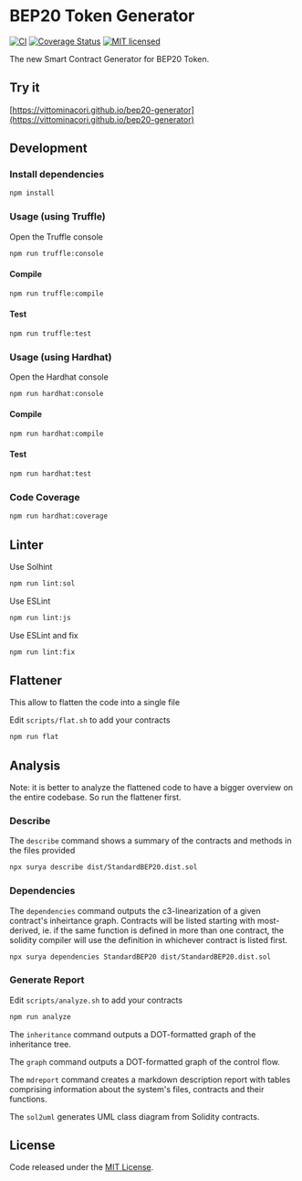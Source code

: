 # BEP20 Token Generator 

[![CI](https://github.com/vittominacori/bep20-generator/workflows/CI/badge.svg?branch=master)](https://github.com/vittominacori/bep20-generator/actions/)
[![Coverage Status](https://coveralls.io/repos/github/vittominacori/bep20-generator/badge.svg?branch=master)](https://coveralls.io/github/vittominacori/bep20-generator?branch=master)
[![MIT licensed](https://img.shields.io/github/license/vittominacori/bep20-generator.svg)](https://github.com/vittominacori/bep20-generator/blob/master/LICENSE)

The new Smart Contract Generator for BEP20 Token.

## Try it

[https://vittominacori.github.io/bep20-generator](https://vittominacori.github.io/bep20-generator)


## Development


### Install dependencies

```bash
npm install
```


### Usage (using Truffle)

Open the Truffle console

```bash
npm run truffle:console
```


#### Compile

```bash
npm run truffle:compile
```


#### Test

```bash
npm run truffle:test
```


### Usage (using Hardhat)

Open the Hardhat console

```bash
npm run hardhat:console
```


#### Compile

```bash
npm run hardhat:compile
```


#### Test

```bash
npm run hardhat:test
```


### Code Coverage

```bash
npm run hardhat:coverage
```


## Linter

Use Solhint

```bash
npm run lint:sol
```

Use ESLint

```bash
npm run lint:js
```

Use ESLint and fix

```bash
npm run lint:fix
```


## Flattener

This allow to flatten the code into a single file

Edit `scripts/flat.sh` to add your contracts

```bash
npm run flat
```


## Analysis

Note: it is better to analyze the flattened code to have a bigger overview on the entire codebase. So run the flattener first.

### Describe

The `describe` command shows a summary of the contracts and methods in the files provided

```bash
npx surya describe dist/StandardBEP20.dist.sol
```

### Dependencies

The `dependencies` command outputs the c3-linearization of a given contract's inheirtance graph. Contracts will be listed starting with most-derived, ie. if the same function is defined in more than one contract, the solidity compiler will use the definition in whichever contract is listed first.

```bash
npx surya dependencies StandardBEP20 dist/StandardBEP20.dist.sol
```
### Generate Report

Edit `scripts/analyze.sh` to add your contracts

```bash
npm run analyze
```

The `inheritance` command outputs a DOT-formatted graph of the inheritance tree.

The `graph` command outputs a DOT-formatted graph of the control flow.

The `mdreport` command creates a markdown description report with tables comprising information about the system's files, contracts and their functions.

The `sol2uml` generates UML class diagram from Solidity contracts.


## License

Code released under the [MIT License](https://github.com/vittominacori/bep20-generator/blob/master/LICENSE).
